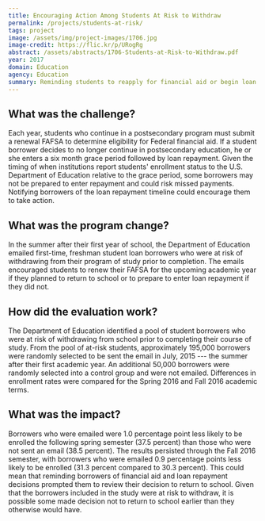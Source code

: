 ```yaml
---
title: Encouraging Action Among Students At Risk to Withdraw
permalink: /projects/students-at-risk/
tags: project
image: /assets/img/project-images/1706.jpg
image-credit: https://flic.kr/p/URogRg
abstract: /assets/abstracts/1706-Students-at-Risk-to-Withdraw.pdf
year: 2017
domain: Education
agency: Education
summary: Reminding students to reapply for financial aid or begin loan repayment decreased postsecondary enrollment by one percentage point.
---
```

## What was the challenge?

Each year, students who continue in a postsecondary program must submit a renewal FAFSA to determine eligibility for Federal financial aid. If a student borrower decides to no longer continue in postsecondary education, he or she enters a six month grace period followed by loan repayment. Given the timing of when institutions report students' enrollment status to the U.S. Department of Education relative to the grace period, some borrowers may not be prepared to enter repayment and could risk missed payments. Notifying borrowers of the loan repayment timeline could encourage them to take action.  

## What was the program change?

In the summer after their first year of school, the Department of Education emailed first-time, freshman student loan borrowers who were at risk of withdrawing from their program of study prior to completion. The emails encouraged students to renew their FAFSA for the upcoming academic year if they planned to return to school or to prepare to enter loan repayment if they did not.

## How did the evaluation work?

The Department of Education identified a pool of student borrowers who were at risk of withdrawing from school prior to completing their course of study. From the pool of at-risk students, approximately 195,000 borrowers were randomly selected to be sent the email in July, 2015 --- the summer after their first academic year. An additional 50,000 borrowers were randomly selected into a control group and were not emailed. Differences in enrollment rates were compared for the Spring 2016 and Fall 2016 academic terms.

## What was the impact?

Borrowers who were emailed were 1.0 percentage point less likely to be enrolled the following spring semester (37.5 percent) than those who were not sent an email (38.5 percent). The results persisted through the Fall 2016 semester, with borrowers who were emailed 0.9 percentage points less likely to be enrolled (31.3 percent compared to 30.3 percent). This could mean that reminding borrowers of financial aid and loan repayment decisions prompted them to review their decision to return to school. Given that the borrowers included in the study were at risk to withdraw, it is possible some made decision not to return to school earlier than they otherwise would have.
